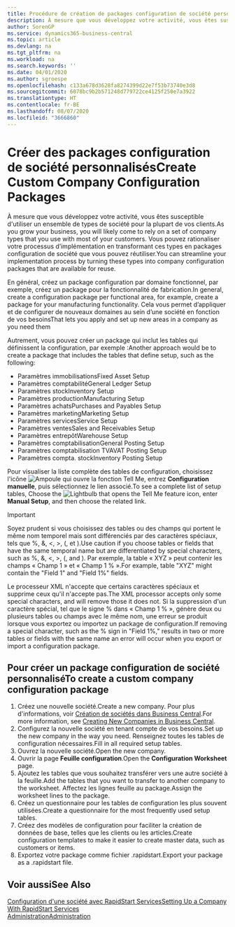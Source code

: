 ```yaml
---
title: Procédure de création de packages configuration de société personnalisés | Microsoft Docs
description: À mesure que vous développez votre activité, vous êtes susceptible d'utiliser un ensemble de types de société pour la plupart de vos clients. Vous pouvez rationaliser votre processus d’implémentation en transformant ces types en packages configuration de société que vous pouvez réutiliser.
author: SorenGP
ms.service: dynamics365-business-central
ms.topic: article
ms.devlang: na
ms.tgt_pltfrm: na
ms.workload: na
ms.search.keywords: ''
ms.date: 04/01/2020
ms.author: sgroespe
ms.openlocfilehash: c133a678d3628fa8274399d22e7f53b73740e3d8
ms.sourcegitcommit: 6078bc9b2b571248d779722ce4125f250e7a3922
ms.translationtype: HT
ms.contentlocale: fr-BE
ms.lasthandoff: 08/07/2020
ms.locfileid: "3666860"
---
```

# <a name="create-custom-company-configuration-packages"></a><span data-ttu-id="be48d-104">Créer des packages configuration de société personnalisés</span><span class="sxs-lookup"><span data-stu-id="be48d-104">Create Custom Company Configuration Packages</span></span>
<span data-ttu-id="be48d-105">À mesure que vous développez votre activité, vous êtes susceptible d'utiliser un ensemble de types de société pour la plupart de vos clients.</span><span class="sxs-lookup"><span data-stu-id="be48d-105">As you grow your business, you will likely come to rely on a set of company types that you use with most of your customers.</span></span> <span data-ttu-id="be48d-106">Vous pouvez rationaliser votre processus d’implémentation en transformant ces types en packages configuration de société que vous pouvez réutiliser.</span><span class="sxs-lookup"><span data-stu-id="be48d-106">You can streamline your implementation process by turning these types into company configuration packages that are available for reuse.</span></span>  

<span data-ttu-id="be48d-107">En général, créez un package configuration par domaine fonctionnel, par exemple, créez un package pour la fonctionnalité de fabrication.</span><span class="sxs-lookup"><span data-stu-id="be48d-107">In general, create a configuration package per functional area, for example, create a package for your manufacturing functionality.</span></span> <span data-ttu-id="be48d-108">Cela vous permet d’appliquer et de configurer de nouveaux domaines au sein d’une société en fonction de vos besoins</span><span class="sxs-lookup"><span data-stu-id="be48d-108">That lets you apply and set up new areas in a company as you need them</span></span>  

<span data-ttu-id="be48d-109">Autrement, vous pouvez créer un package qui inclut les tables qui définissent la configuration, par exemple :</span><span class="sxs-lookup"><span data-stu-id="be48d-109">Another approach would be to create a package that includes the tables that define setup, such as the following:</span></span>  

-   <span data-ttu-id="be48d-110">Paramètres immobilisations</span><span class="sxs-lookup"><span data-stu-id="be48d-110">Fixed Asset Setup</span></span>  
-   <span data-ttu-id="be48d-111">Paramètres comptabilité</span><span class="sxs-lookup"><span data-stu-id="be48d-111">General Ledger Setup</span></span>  
-   <span data-ttu-id="be48d-112">Paramètres stock</span><span class="sxs-lookup"><span data-stu-id="be48d-112">Inventory Setup</span></span>  
-   <span data-ttu-id="be48d-113">Paramètres production</span><span class="sxs-lookup"><span data-stu-id="be48d-113">Manufacturing Setup</span></span>  
-   <span data-ttu-id="be48d-114">Paramètres achats</span><span class="sxs-lookup"><span data-stu-id="be48d-114">Purchases and Payables Setup</span></span>  
-   <span data-ttu-id="be48d-115">Paramètres marketing</span><span class="sxs-lookup"><span data-stu-id="be48d-115">Marketing Setup</span></span>  
-   <span data-ttu-id="be48d-116">Paramètres services</span><span class="sxs-lookup"><span data-stu-id="be48d-116">Service Setup</span></span>  
-   <span data-ttu-id="be48d-117">Paramètres ventes</span><span class="sxs-lookup"><span data-stu-id="be48d-117">Sales and Receivables Setup</span></span>  
-   <span data-ttu-id="be48d-118">Paramètres entrepôt</span><span class="sxs-lookup"><span data-stu-id="be48d-118">Warehouse Setup</span></span>  
-   <span data-ttu-id="be48d-119">Paramètres comptabilisation</span><span class="sxs-lookup"><span data-stu-id="be48d-119">General Posting Setup</span></span>  
-   <span data-ttu-id="be48d-120">Paramètres comptabilisation TVA</span><span class="sxs-lookup"><span data-stu-id="be48d-120">VAT Posting Setup</span></span>  
-   <span data-ttu-id="be48d-121">Paramètres compta. stock</span><span class="sxs-lookup"><span data-stu-id="be48d-121">Inventory Posting Setup</span></span>  

<span data-ttu-id="be48d-122">Pour visualiser la liste complète des tables de configuration, choisissez l'icône ![Ampoule qui ouvre la fonction Tell Me](media/ui-search/search_small.png "Dites-moi ce que vous voulez faire"), entrez **Configuration manuelle**, puis sélectionnez le lien associé.</span><span class="sxs-lookup"><span data-stu-id="be48d-122">To see a complete list of setup tables, Choose the ![Lightbulb that opens the Tell Me feature](media/ui-search/search_small.png "Tell me what you want to do") icon, enter **Manual Setup**, and then choose the related link.</span></span>  

> [!IMPORTANT]
> <span data-ttu-id="be48d-123">Soyez prudent si vous choisissez des tables ou des champs qui portent le même nom temporel mais sont différenciés par des caractères spéciaux, tels que %, &, <, >, (, et ).</span><span class="sxs-lookup"><span data-stu-id="be48d-123">Use caution if you choose tables or fields that have the same temporal name but are differentiated by special characters, such as %, &, <, >, (, and ).</span></span> <span data-ttu-id="be48d-124">Par exemple, la table « XYZ » peut contenir les champs « Champ 1 » et « Champ 1 % ».</span><span class="sxs-lookup"><span data-stu-id="be48d-124">For example, table "XYZ" might contain the "Field 1" and "Field 1%" fields.</span></span>
>
> <span data-ttu-id="be48d-125">Le processeur XML n'accepte que certains caractères spéciaux et supprime ceux qu'il n'accepte pas.</span><span class="sxs-lookup"><span data-stu-id="be48d-125">The XML processor accepts only some special characters, and will remove those it does not.</span></span> <span data-ttu-id="be48d-126">Si la suppression d'un caractère spécial, tel que le signe % dans « Champ 1 % », génère deux ou plusieurs tables ou champs avec le même nom, une erreur se produit lorsque vous exportez ou importez un package de configuration.</span><span class="sxs-lookup"><span data-stu-id="be48d-126">If removing a special character, such as the % sign in "Field 1%," results in two or more tables or fields with the same name an error will occur when you export or import a configuration package.</span></span>

## <a name="to-create-a-custom-company-configuration-package"></a><span data-ttu-id="be48d-127">Pour créer un package configuration de société personnalisé</span><span class="sxs-lookup"><span data-stu-id="be48d-127">To create a custom company configuration package</span></span>  
1.  <span data-ttu-id="be48d-128">Créez une nouvelle société.</span><span class="sxs-lookup"><span data-stu-id="be48d-128">Create a new company.</span></span> <span data-ttu-id="be48d-129">Pour plus d'informations, voir [Création de sociétés dans Business Central](about-new-company.md).</span><span class="sxs-lookup"><span data-stu-id="be48d-129">For more information, see [Creating New Companies in Business Central](about-new-company.md).</span></span>  
3.  <span data-ttu-id="be48d-130">Configurez la nouvelle société en tenant compte de vos besoins.</span><span class="sxs-lookup"><span data-stu-id="be48d-130">Set up the new company in the way you need.</span></span> <span data-ttu-id="be48d-131">Renseignez toutes les tables de configuration nécessaires.</span><span class="sxs-lookup"><span data-stu-id="be48d-131">Fill in all required setup tables.</span></span>  
4.  <span data-ttu-id="be48d-132">Ouvrez la nouvelle société.</span><span class="sxs-lookup"><span data-stu-id="be48d-132">Open the new company.</span></span>
5. <span data-ttu-id="be48d-133">Ouvrir la page **Feuille configuration**.</span><span class="sxs-lookup"><span data-stu-id="be48d-133">Open the **Configuration Worksheet** page.</span></span>  
6.  <span data-ttu-id="be48d-134">Ajoutez les tables que vous souhaitez transférer vers une autre société à la feuille.</span><span class="sxs-lookup"><span data-stu-id="be48d-134">Add the tables that you want to transfer to another company to the worksheet.</span></span> <span data-ttu-id="be48d-135">Affectez les lignes feuille au package.</span><span class="sxs-lookup"><span data-stu-id="be48d-135">Assign the worksheet lines to the package.</span></span>  
7.  <span data-ttu-id="be48d-136">Créez un questionnaire pour les tables de configuration les plus souvent utilisées.</span><span class="sxs-lookup"><span data-stu-id="be48d-136">Create a questionnaire for the most frequently used setup tables.</span></span>  
8.  <span data-ttu-id="be48d-137">Créez des modèles de configuration pour faciliter la création de données de base, telles que les clients ou les articles.</span><span class="sxs-lookup"><span data-stu-id="be48d-137">Create configuration templates to make it easier to create master data, such as customers or items.</span></span>  
9.  <span data-ttu-id="be48d-138">Exportez votre package comme fichier .rapidstart.</span><span class="sxs-lookup"><span data-stu-id="be48d-138">Export your package as a .rapidstart file.</span></span>  

## <a name="see-also"></a><span data-ttu-id="be48d-139">Voir aussi</span><span class="sxs-lookup"><span data-stu-id="be48d-139">See Also</span></span>  
[<span data-ttu-id="be48d-140">Configuration d'une société avec RapidStart Services</span><span class="sxs-lookup"><span data-stu-id="be48d-140">Setting Up a Company With RapidStart Services</span></span>](admin-set-up-a-company-with-rapidstart.md)  
[<span data-ttu-id="be48d-141">Administration</span><span class="sxs-lookup"><span data-stu-id="be48d-141">Administration</span></span>](admin-setup-and-administration.md)
